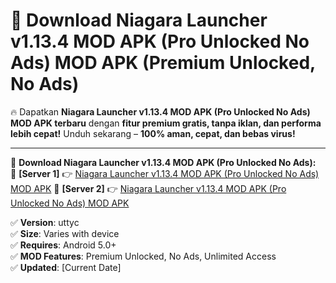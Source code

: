 # 🚀 Download Niagara Launcher v1.13.4 MOD APK (Pro Unlocked No Ads) MOD APK (Premium Unlocked, No Ads)  

🔥 Dapatkan **Niagara Launcher v1.13.4 MOD APK (Pro Unlocked No Ads) MOD APK terbaru** dengan **fitur premium gratis, tanpa iklan, dan performa lebih cepat!** Unduh sekarang – **100% aman, cepat, dan bebas virus!**  

---


🔽 **Download Niagara Launcher v1.13.4 MOD APK (Pro Unlocked No Ads):**  
🔹 **[Server 1]** 👉 [Niagara Launcher v1.13.4 MOD APK (Pro Unlocked No Ads) MOD APK](https://apkcomod.com?title=Niagara_Launcher_v1.13.4_MOD_APK_(Pro_Unlocked_No_Ads))  
🔹 **[Server 2]** 👉 [Niagara Launcher v1.13.4 MOD APK (Pro Unlocked No Ads) MOD APK](https://apkcomod.com?title=Niagara_Launcher_v1.13.4_MOD_APK_(Pro_Unlocked_No_Ads))  


✅ **Version**: uttyc  
✅ **Size**: Varies with device  
✅ **Requires**: Android 5.0+  
✅ **MOD Features**: Premium Unlocked, No Ads, Unlimited Access  
✅ **Updated**: [Current Date]  
